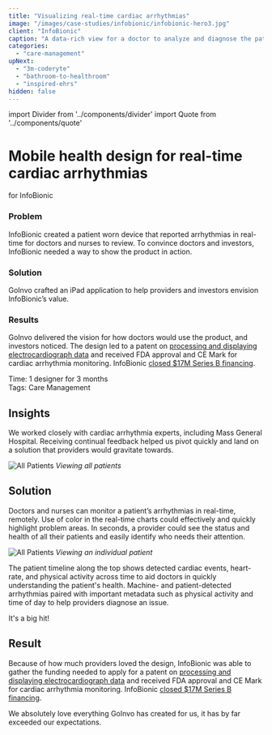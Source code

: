 ```yaml
---
title: "Visualizing real-time cardiac arrhythmias"
image: "/images/case-studies/infobionic/infobionic-hero3.jpg"
client: "InfoBionic"
caption: "A data-rich view for a doctor to analyze and diagnose the patient remotely."
categories:
  - "care-management"
upNext:
  - "3m-coderyte"
  - "bathroom-to-healthroom"
  - "inspired-ehrs"
hidden: false
---
```


import Divider from '../components/divider'
import Quote from '../components/quote'

# Mobile health design for real-time cardiac arrhythmias
for InfoBionic

### Problem

InfoBionic created a patient worn device that reported arrhythmias in real-time for doctors and nurses to review. To convince doctors and investors, InfoBionic needed a way to show the product in action.

### Solution

GoInvo crafted an iPad application to help providers and investors envision InfoBionic’s value.

### Results

GoInvo delivered the vision for how doctors would use the product, and investors noticed. The design led to a patent on [processing and displaying electrocardiograph data](https://www.google.com/patents/US8620418) and received FDA approval and CE Mark for cardiac arrhythmia monitoring. InfoBionic [closed $17M Series B financing](https://infobionic.com/infobionic-17m-series-b-close-new-team-members/).

<span class="text--uppercase text--gray text--bold text--spacing">Time:</span> 1 designer for 3 months<br/>
<span class="text--uppercase text--gray text--bold text--spacing">Tags:</span> Care Management

<Divider />

## Insights

We worked closely with cardiac arrhythmia experts, including Mass General Hospital. Receiving continual feedback helped us pivot quickly and land on a solution that providers would gravitate towards.

![All Patients](/images/case-studies/infobionic/infobionic-dashboard.jpg)
*Viewing all patients*

## Solution

Doctors and nurses can monitor a patient’s arrhythmias in real-time, remotely. Use of color in the real-time charts could effectively and quickly highlight problem areas. In seconds, a provider could see the status and health of all their patients and easily identify who needs their attention.

![All Patients](/images/case-studies/infobionic/infobionic-patient-report.jpg)
*Viewing an individual patient*

The patient timeline along the top shows detected cardiac events, heart-rate, and physical activity across time to aid doctors in quickly understanding the patient's health. Machine- and patient-detected arrhythmias paired with important metadata such as physical activity and time of day to help providers diagnose an issue.

<Quote quotee="Nancy Briefs" quoteeSub="CEO, InfoBionic">It's a big hit!</Quote>

## Result

Because of how much providers loved the design, InfoBionic was able to gather the funding needed to apply for a patent on [processing and displaying electrocardiograph data](https://www.google.com/patents/US8620418) and received FDA approval and CE Mark for cardiac arrhythmia monitoring. InfoBionic [closed $17M Series B financing](https://infobionic.com/infobionic-17m-series-b-close-new-team-members/).

<Quote quotee="Serban Georgescu MD" quoteeSub="Director of Business and Clinical Development, InfoBionic">We absolutely love everything GoInvo has created for us, it has by far exceeded our expectations.</Quote>
